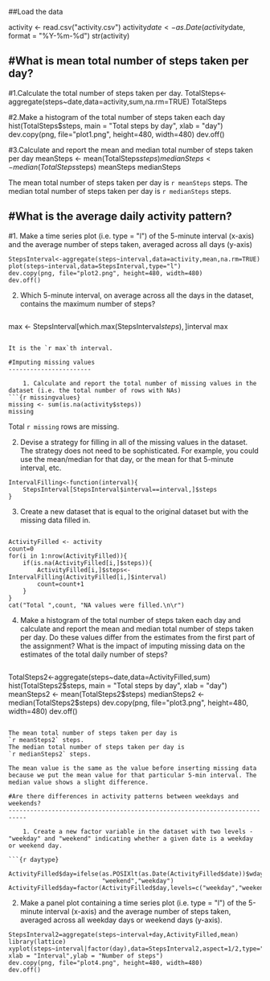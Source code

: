 ##Load the data

activity <- read.csv("activity.csv")
activity$date <- as.Date(activity$date, format = "%Y-%m-%d")
str(activity)


#What is mean total number of steps taken per day?
-------------------------------------------------
    
#1.Calculate the total number of steps taken per day.
TotalSteps<-aggregate(steps~date,data=activity,sum,na.rm=TRUE)
TotalSteps


#2.Make a histogram of the total number of steps taken each day
hist(TotalSteps$steps, main = "Total steps by day", xlab = "day")
dev.copy(png, file="plot1.png", height=480, width=480)
dev.off()


#3.Calculate and report the mean and median total number of steps taken per day 
meanSteps <- mean(TotalSteps$steps)
medianSteps <-median(TotalSteps$steps)
meanSteps
medianSteps


The mean total number of steps taken per day is `r meanSteps` steps.
The median total number of steps taken per day is `r medianSteps` steps.


#What is the average daily activity pattern?
-------------------------------------------
#1. Make a time series plot (i.e. type = "l") of the 5-minute interval (x-axis) and the average number of steps taken, averaged across all days (y-axis)

```{r timeseriesplot}
StepsInterval<-aggregate(steps~interval,data=activity,mean,na.rm=TRUE)
plot(steps~interval,data=StepsInterval,type="l")
dev.copy(png, file="plot2.png", height=480, width=480)
dev.off()
```

2. Which 5-minute interval, on average across all the days in the dataset, contains the maximum number of steps? 
    
    ```{r maxnumber}
max <- StepsInterval[which.max(StepsInterval$steps),]$interval
max
```

It is the `r max`th interval.

#Imputing missing values
-----------------------
    
    1. Calculate and report the total number of missing values in the dataset (i.e. the total number of rows with NAs)
```{r missingvalues}
missing <- sum(is.na(activity$steps))
missing
```

Total `r missing` rows are missing.

2. Devise a strategy for filling in all of the missing values in the dataset. The strategy does not need to be sophisticated. For example, you could use the mean/median for that day, or the mean for that 5-minute interval, etc.

```{r fillingNA}
IntervalFilling<-function(interval){
    StepsInterval[StepsInterval$interval==interval,]$steps
}
```

3. Create a new dataset that is equal to the original dataset but with the missing data filled in.

```{r newdata}

ActivityFilled <- activity
count=0           
for(i in 1:nrow(ActivityFilled)){
    if(is.na(ActivityFilled[i,]$steps)){
        ActivityFilled[i,]$steps<-IntervalFilling(ActivityFilled[i,]$interval)
        count=count+1
    }
}
cat("Total ",count, "NA values were filled.\n\r")  
```

4. Make a histogram of the total number of steps taken each day and calculate and report the mean and median total number of steps taken per day. Do these values differ from the estimates from the first part of the assignment? What is the impact of imputing missing data on the estimates of the total daily number of steps?
    
    ```{r histogram2}
TotalSteps2<-aggregate(steps~date,data=ActivityFilled,sum)
hist(TotalSteps2$steps, main = "Total steps by day", xlab = "day")
meanSteps2 <- mean(TotalSteps2$steps)
medianSteps2 <- median(TotalSteps2$steps)
dev.copy(png, file="plot3.png", height=480, width=480)
dev.off()
```

The mean total number of steps taken per day is 
`r meanSteps2` steps.
The median total number of steps taken per day is 
`r medianSteps2` steps.

The mean value is the same as the value before inserting missing data because we put the mean value for that particular 5-min interval. The median value shows a slight difference.

#Are there differences in activity patterns between weekdays and weekends?
---------------------------------------------------------------------------
    
    1. Create a new factor variable in the dataset with two levels - "weekday" and "weekend" indicating whether a given date is a weekday or weekend day.

```{r daytype}

ActivityFilled$day=ifelse(as.POSIXlt(as.Date(ActivityFilled$date))$wday%%6==0,
                          "weekend","weekday")
ActivityFilled$day=factor(ActivityFilled$day,levels=c("weekday","weekend"))
```

2. Make a panel plot containing a time series plot (i.e. type = "l") of the 5-minute interval (x-axis) and the average number of steps taken, averaged across all weekday days or weekend days (y-axis). 

```{r panelplot}
StepsInterval2=aggregate(steps~interval+day,ActivityFilled,mean)
library(lattice)
xyplot(steps~interval|factor(day),data=StepsInterval2,aspect=1/2,type="l", xlab = "Interval",ylab = "Number of steps")
dev.copy(png, file="plot4.png", height=480, width=480)
dev.off()
```




